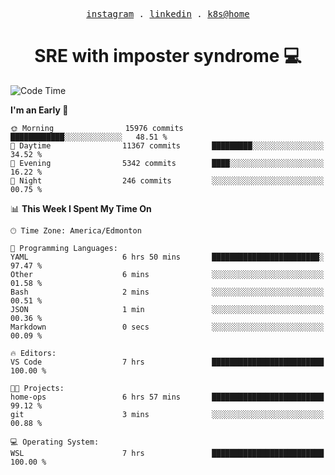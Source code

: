 <p align="center">
  <samp>
    <a href="https://www.instagram.com/lildrunkensmurf/">instagram</a> .
    <a href="https://www.linkedin.com/in/joryirving/">linkedin</a> .
    <a href="https://github.com/joryirving/k3s-home-cluster">k8s@home</a>
  </samp>
</p>

<h1 align="center">
  SRE with imposter syndrome 💻
</h1>

<!--START_SECTION:waka-->
![Code Time](http://img.shields.io/badge/Code%20Time-151%20hrs%2022%20mins-blue)

**I'm an Early 🐤** 

```text
🌞 Morning                15976 commits       ████████████░░░░░░░░░░░░░   48.51 % 
🌆 Daytime                11367 commits       █████████░░░░░░░░░░░░░░░░   34.52 % 
🌃 Evening                5342 commits        ████░░░░░░░░░░░░░░░░░░░░░   16.22 % 
🌙 Night                  246 commits         ░░░░░░░░░░░░░░░░░░░░░░░░░   00.75 % 
```


📊 **This Week I Spent My Time On** 

```text
🕑︎ Time Zone: America/Edmonton

💬 Programming Languages: 
YAML                     6 hrs 50 mins       ████████████████████████░   97.47 % 
Other                    6 mins              ░░░░░░░░░░░░░░░░░░░░░░░░░   01.58 % 
Bash                     2 mins              ░░░░░░░░░░░░░░░░░░░░░░░░░   00.51 % 
JSON                     1 min               ░░░░░░░░░░░░░░░░░░░░░░░░░   00.36 % 
Markdown                 0 secs              ░░░░░░░░░░░░░░░░░░░░░░░░░   00.09 % 

🔥 Editors: 
VS Code                  7 hrs               █████████████████████████   100.00 % 

🐱‍💻 Projects: 
home-ops                 6 hrs 57 mins       █████████████████████████   99.12 % 
git                      3 mins              ░░░░░░░░░░░░░░░░░░░░░░░░░   00.88 % 

💻 Operating System: 
WSL                      7 hrs               █████████████████████████   100.00 % 
```


<!--END_SECTION:waka-->
